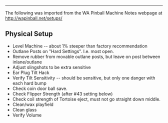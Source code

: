 ***
The following was imported from the WA Pinball Machine Notes webpage at http://wapinball.net/setups/
## Physical Setup
-   Level Machine -- about 1% steeper than factory recommendation
-   Outlane Posts on "Hard Settings". I.e. most open.
-   Remove rubber from movable outlane posts, but leave on post between inlane/outlane
-   Adjust slingshots to be extra sensitive
-   Ear Plug Tilt Hack
-   Verify Tilt Sensitivity -- should be sensitive, but only one danger with each hard bump
-   Check coin door ball save.
-   Check Flipper Strength (after #43 setting below)
-   Check coil strength of Tortoise eject, must not go straight down middle.
-   Clean/wax playfield
-   Clean glass
-   Verify Volume
